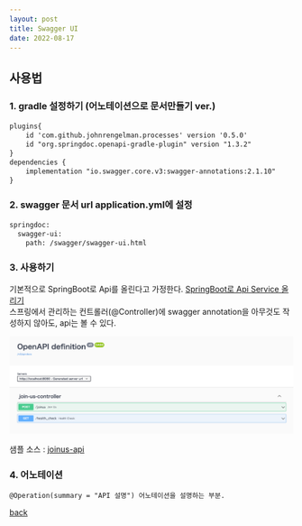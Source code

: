 ```yaml
---
layout: post
title: Swagger UI
date: 2022-08-17
---
```


## 사용법
### 1. gradle 설정하기 (어노테이션으로 문서만들기 ver.)
```
plugins{
    id 'com.github.johnrengelman.processes' version '0.5.0'
    id "org.springdoc.openapi-gradle-plugin" version "1.3.2"
}
dependencies {
    implementation "io.swagger.core.v3:swagger-annotations:2.1.10"
}
```

### 2. swagger 문서 url application.yml에 설정
```
springdoc:
  swagger-ui:
    path: /swagger/swagger-ui.html
```

### 3. 사용하기
기본적으로 SpringBoot로 Api를 올린다고 가정한다.
[SpringBoot로 Api Service 올리기](./spring-boot) 
<br>
스프링에서 관리하는 컨트롤러(@Controller)에 swagger annotation을 아무것도 작성하지 않아도, api는 볼 수 있다.

![img.png](../images/swagger-img1.png)

샘플 소스 : [joinus-api](https://github.com/raypark24/joinus-api/)

### 4. 어노테이션
```
@Operation(summary = "API 설명") 어노테이션을 설명하는 부분.

```



[back](./)
